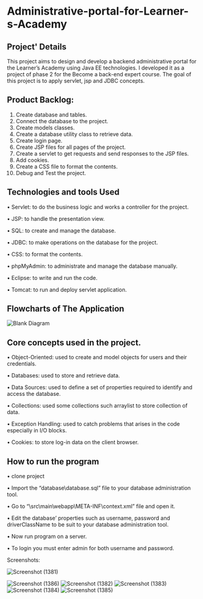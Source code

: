 # Administrative-portal-for-Learner-s-Academy
## Project' Details
This project aims to design and develop a backend administrative portal for the Learner’s Academy using Java EE technologies. I developed it as a project of phase 2 for the Become a back-end expert course.
The goal of this project is to apply servlet, jsp and JDBC concepts.

## Product Backlog:
1.	Create database and tables.
2.	Connect the database to the project.
3.	Create models classes.
4.	Create  a database utility class to retrieve data.
5.	Create login page.
6.	Create JSP files for all pages of the project.
7.	Create a servlet to get requests and send responses to the JSP files.
8.	Add cookies.
9.	Create a CSS file to format the contents.
10.	Debug and Test the project.

## Technologies and tools Used
•	Servlet: to do the business logic and works a controller for the project. 

•	JSP: to handle the presentation view.

•	SQL: to create and manage the database.

•	JDBC: to make operations on the database for the project.

•	CSS: to format the contents.

•	phpMyAdmin: to administrate and manage the database manually.

•	Eclipse: to write and run the code.

•	Tomcat: to run and deploy servlet application.

## Flowcharts of The Application

![Blank Diagram](https://user-images.githubusercontent.com/64940728/120771636-182e8e00-c528-11eb-92bb-f5856138c93f.png)


## Core concepts used in the project. 
•	Object-Oriented: used to create and model objects for users and their credentials.

•	Databases: used to store and retrieve data.

•	Data Sources: used to define a set of properties required to identify and access the database.

•	Collections: used some collections such arraylist to store collection of data. 

•	Exception Handling: used to catch problems that arises in the code especially in I/O blocks.

•	Cookies: to store log-in data on the client browser. 


## How to run the program
•	clone project

•	Import the “database\database.sql” file to your database administration tool.

•	Go to “\src\main\webapp\META-INF\context.xml” file and open it.

•	Edit the database’ properties such as username, password and driverClassName to be suit to your database administration tool.

•	Now run program on a server.

•	To login you must enter admin for both username and password.

Screenshots:


![Screenshot (1381)](https://user-images.githubusercontent.com/61027679/182053948-32b90d86-6efd-4a6f-8624-e076a8e50a58.png)


![Screenshot (1386)](https://user-images.githubusercontent.com/61027679/182053963-fff29c2f-2461-4477-80f5-2f697b872c74.png)
![Screenshot (1382)](https://user-images.githubusercontent.com/61027679/182053981-41402abf-72f0-4f8d-9d37-4a64b20c7bac.png)
![Screenshot (1383)](https://user-images.githubusercontent.com/61027679/182053988-d694edf4-7894-4492-acf1-2667e844163f.png)
![Screenshot (1384)](https://user-images.githubusercontent.com/61027679/182053992-59399168-70ec-420b-a98f-634d7906de4b.png)
![Screenshot (1385)](https://user-images.githubusercontent.com/61027679/182053994-ab16916e-be24-4846-af2a-5adeefd5f81d.png)

